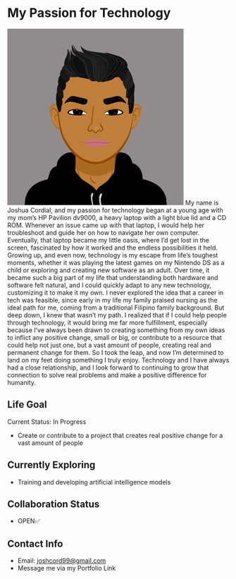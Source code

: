 # My Passion for Technology
![](https://github.com/joshcord99/Joshua-Cordial-The-Programmer/blob/main/public/AvatarMaker-2.png)
My name is Joshua Cordial, and my passion for technology began at a young age with my mom’s HP Pavilion dv9000, a heavy laptop with a light blue lid and a CD ROM. Whenever an issue came up with that laptop, I would help her troubleshoot and guide her on how to navigate her own computer. Eventually, that laptop became my little oasis, where I’d get lost in the screen, fascinated by how it worked and the endless possibilities it held. Growing up, and even now, technology is my escape from life’s toughest moments, whether it was playing the latest games on my Nintendo DS as a child or exploring and creating new software as an adult. Over time, it became such a big part of my life that understanding both hardware and software felt natural, and I could quickly adapt to any new technology, customizing it to make it my own. I never explored the idea that a career in tech was feasible, since early in my life my family praised nursing as the ideal path for me, coming from a traditional Filipino family background. But deep down, I knew that wasn’t my path. I realized that if I could help people through technology, it would bring me far more fulfillment, especially because I’ve always been drawn to creating something from my own ideas to inflict any positive change, small or big, or contribute to a resource that could help not just one, but a vast amount of people, creating real and permanent change for them. So I took the leap, and now I’m determined to land on my feet doing something I truly enjoy. Technology and I have always had a close relationship, and I look forward to continuing to grow that connection to solve real problems and make a positive difference for humanity.

## Life Goal  
Current Status: In Progress  
- Create or contribute to a project that creates real positive change for a vast amount of people  
  
## Currently Exploring
- Training and developing artificial intelligence models

## Collaboration Status
- OPEN✅
  
## Contact Info
- Email: joshcord99@gmail.com
- Message me via my Portfolio Link

<!---
joshcord99/joshcord99 is a ✨ special ✨ repository because its `README.md` (this file) appears on your GitHub profile.
You can click the Preview link to take a look at your changes.
--->
